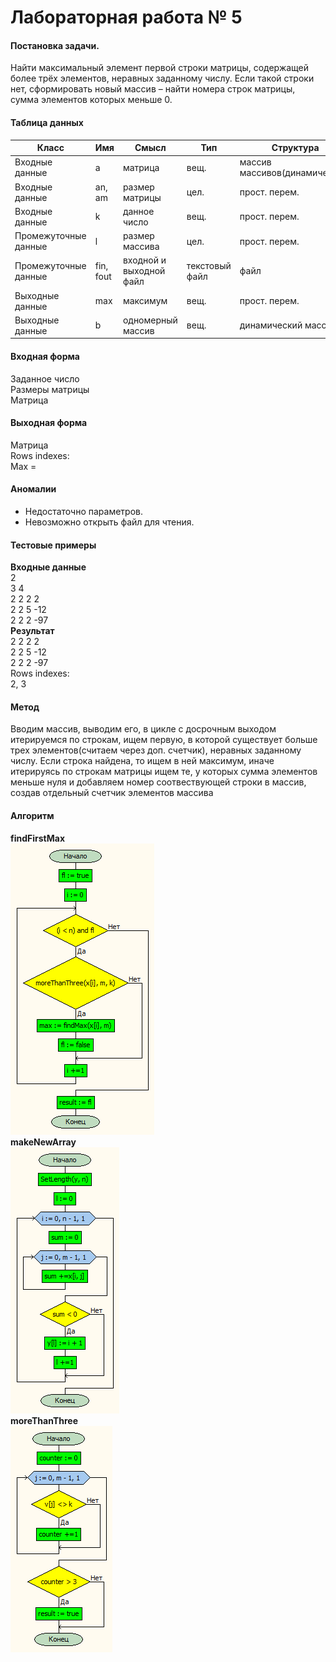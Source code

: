# Лабораторная работа № 5

#### Постановка задачи.
Найти максимальный элемент первой строки матрицы, содержащей более трёх элементов, неравных заданному числу. Если такой строки нет, сформировать новый массив – найти номера строк матрицы, сумма элементов которых меньше 0. 

#### Таблица данных
| **Класс**            | **Имя**   | **Смысл**               | **Тип**        | **Структура**                   |
|----------------------|-----------|-------------------------|----------------|---------------------------------|
| Входные данные       | a         | матрица                 | вещ\.          | массив массивов\(динамических\) |
| Входные данные       | an, am    | размер матрицы          | цел\.          | прост\. перем\.                 |
| Входные данные       | k         | данное число            | вещ\.          | прост\. перем\.                 |
| Промежуточные данные |  l        | размер массива          | цел\.          | прост\. перем\.                 |
| Промежуточные данные | fin, fout | входной и выходной файл | текстовый файл | файл                            |
| Выходные данные      | max       | максимум                | вещ\.          | прост\. перем\.                 |
| Выходные данные      | b         | одномерный массив       | вещ\.          | динамический массив             |


#### Входная форма
Заданное число \
Размеры матрицы \
Матрица 
#### Выходная форма
Матрица \
Rows indexes: \
Max =  
#### Аномалии
- Недостаточно параметров.
- Невозможно открыть файл для чтения.
#### Тестовые примеры
**Входные данные** \
2 \
3 4 \
2 2 2 2 \
2 2 5 -12 \
2 2 2 -97 \
**Результат** \
2 2 2 2  \
2 2 5 -12  \
2 2 2 -97  \
Rows indexes: \
     2,      3 

#### Метод
Вводим массив, выводим его, в цикле с досрочным выходом итерируемся по строкам, ищем первую, в которой существует больше трех элементов(считаем через доп. счетчик), неравных заданному числу. Если строка найдена, то ищем в ней максимум, иначе итерируясь по строкам матрицы ищем те, у которых сумма элементов меньше нуля и добавляем номер соотвествующей строки в массив, создав отдельный счетчик элементов массива
#### Алгоритм
**findFirstMax** \
![findFirstMax](findFirstMax.bmp) \
**makeNewArray** \
![makeNewArray](makeNewArray.bmp) \
**moreThanThree** \
![moreThanThree](moreThanThree.bmp)

